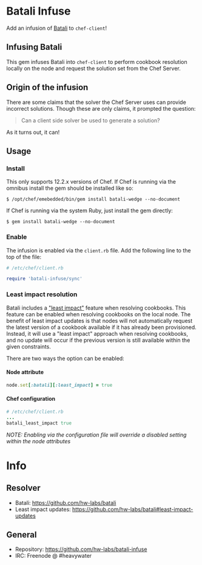 # Batali Infuse

Add an infusion of [Batali][1] to `chef-client`!

## Infusing Batali

This gem infuses Batali into `chef-client` to perform cookbook
resolution locally on the node and request the solution set
from the Chef Server.

## Origin of the infusion

There are some claims that the solver the Chef Server uses can
provide incorrect solutions. Though these are only claims, it
prompted the question:

> Can a client side solver be used to generate a solution?

As it turns out, it can!

## Usage

### Install

This only supports 12.2.x versions of Chef. If Chef is running via
the omnibus install the gem should be installed like so:

```
$ /opt/chef/emebedded/bin/gem install batali-wedge --no-document
```

If Chef is running via the system Ruby, just install the gem directly:

```
$ gem install batali-wedge --no-document
```

### Enable

The infusion is enabled via the `client.rb` file. Add the following
line to the top of the file:

```ruby
# /etc/chef/client.rb

require 'batali-infuse/sync'
```

### Least impact resolution

Batali includes a ["least impact"][2] feature when resolving cookbooks.
This feature can be enabled when resolving cookbooks on the local
node. The benefit of least impact updates is that nodes will not
automatically request the latest version of a cookbook available if
it has already been provisioned. Instead, it will use a "least impact"
approach when resolving cookbooks, and no update will occur if the
previous version is still available within the given constraints.

There are two ways the option can be enabled:

#### Node attribute

```ruby
node.set[:batali][:least_impact] = true
```

#### Chef configuration

```ruby
# /etc/chef/client.rb
...
batali_least_impact true
```
_NOTE: Enabling via the configuration file will override a disabled setting within the node attributes_

# Info

## Resolver

* Batali: https://github.com/hw-labs/batali
* Least impact updates: https://github.com/hw-labs/batali#least-impact-updates

## General

* Repository: https://github.com/hw-labs/batali-infuse
* IRC: Freenode @ #heavywater

[1]: https://github.com/hw-labs/batali "Light weight cookbook resolver"
[2]: https://github.com/hw-labs/batali#least-impact-updates "Batali: Least impact updates"